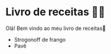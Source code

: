 # Livro de receitas :man_cook:

Olá! Bem vindo ao meu livro de receitas:book:

- Strogonoff de frango
- Pavê
